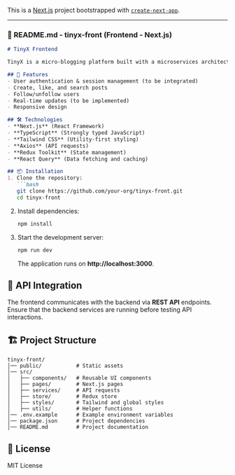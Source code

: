This is a [Next.js](https://nextjs.org) project bootstrapped with [`create-next-app`](https://nextjs.org/docs/app/api-reference/cli/create-next-app).

---

### **📌 README.md - tinyx-front (Frontend - Next.js)**  
```md
# TinyX Frontend

TinyX is a micro-blogging platform built with a microservices architecture. This repository contains the frontend application developed using **Next.js**.

## 🚀 Features
- User authentication & session management (to be integrated)
- Create, like, and search posts
- Follow/unfollow users
- Real-time updates (to be implemented)
- Responsive design

## 🛠️ Technologies
- **Next.js** (React Framework)
- **TypeScript** (Strongly typed JavaScript)
- **Tailwind CSS** (Utility-first styling)
- **Axios** (API requests)
- **Redux Toolkit** (State management)
- **React Query** (Data fetching and caching)

## 📦 Installation
1. Clone the repository:
   ```bash
   git clone https://github.com/your-org/tinyx-front.git
   cd tinyx-front
   ```

2. Install dependencies:
   ```bash
   npm install
   ```

3. Start the development server:
   ```bash
   npm run dev
   ```
   The application runs on **http://localhost:3000**.

## 📌 API Integration
The frontend communicates with the backend via **REST API** endpoints. Ensure that the backend services are running before testing API interactions.

## 🏗️ Project Structure
```
tinyx-front/
│── public/           # Static assets
│── src/
│   ├── components/   # Reusable UI components
│   ├── pages/        # Next.js pages
│   ├── services/     # API requests
│   ├── store/        # Redux store
│   ├── styles/       # Tailwind and global styles
│   ├── utils/        # Helper functions
│── .env.example      # Example environment variables
│── package.json      # Project dependencies
│── README.md         # Project documentation
```

## 📜 License
MIT License
